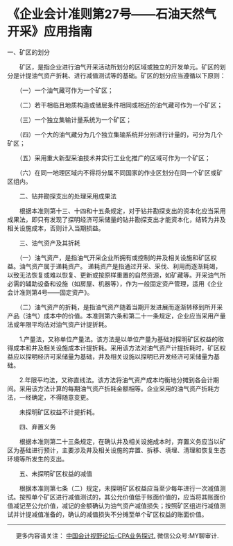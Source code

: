 ﻿《企业会计准则第27号——石油天然气开采》应用指南
=========================

一、矿区的划分

　　矿区，是指企业进行油气开采活动所划分的区域或独立的开发单元。矿区的划分是计提油气资产折耗、进行减值测试等的基础。矿区的划分应当遵循以下原则：

　　（一）一个油气藏可作为一个矿区；

　　（二）若干相临且地质构造或储层条件相同或相近的油气藏可作为一个矿区；

　　（三）一个独立集输计量系统为一个矿区；

　　（四）一个大的油气藏分为几个独立集输系统并分别进行计量的，可分为几个矿区；

　　（五）采用重大新型采油技术并实行工业化推广的区域可作为一个矿区；

　　（六）在同一地理区域内不得将分属不同国家的作业区划分在同一个矿区或矿区组内。

　　二、钻井勘探支出的处理采用成果法

　　根据本准则第十三、十四和十五条规定，对于钻井勘探支出的资本化应当采用成果法，即只有发现了探明经济可采储量的钻井勘探支出才能资本化，结转为井及相关设施成本，否则计入当期损益。

　　三、油气资产及其折耗

　　（一）油气资产，是指油气开采企业所拥有或控制的井及相关设施和矿区权益。油气资产属于递耗资产。 递耗资产是指通过开采、采伐、利用而逐渐耗竭，以致无法恢复或难以恢复、更新或按原样重置的自然资源，如矿藏等。开采油气所必需的辅助设备和设施（如房屋、机器等），作为一般固定资产管理，适用《企业会计准则第4号——固定资产》。

　　（二）油气资产的折耗，是指油气资产随着当期开发进展而逐渐转移到所开采产品（油气）成本中的价值。本准则第六条和第二十一条规定，企业应当采用产量法或年限平均法对油气资产计提折耗。

　　1.产量法，又称单位产量法。该方法是以单位产量为基础对探明矿区权益的取得成本和井及相关设施成本计提折耗。采用该方法对油气资产计提折耗时，矿区权益应以探明经济可采储量为基础，井及相关设施以探明已开发经济可采储量为基础。

　　2.年限平均法，又称直线法。该方法将油气资产成本均衡地分摊到各会计期间。采用该方法计算的每期油气资产折耗金额相等。企业采用的油气资产折耗方法，一经确定，不得随意变更。

　　未探明矿区权益不计提折耗。

　　四、弃置义务

　　根据本准则第二十三条规定，在确认井及相关设施成本时，弃置义务应当以矿区为基础进行预计，主要涉及井及相关设施的弃置、拆移、填埋、清理和恢复生态环境等所发生的支出。

　　五、未探明矿区权益的减值

　　根据本准则第七条（二）规定，未探明矿区权益应当至少每年进行一次减值测试。按照单个矿区进行减值测试的，其公允价值低于账面价值的，应当将其账面价值减记至公允价值，减记的金额确认为油气资产减值损失；按照矿区组进行减值测试并计提减值准备的，确认的减值损失不分摊至单个矿区权益的账面价值。

* * *

     更多内容请关注： [中国会计视野论坛-CPA业务探讨.](https://bbs.esnai.com/thread-5354530-1-3.html) 微信公众号:MY聊审计.